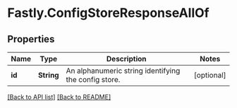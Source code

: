 # Fastly.ConfigStoreResponseAllOf

## Properties

Name | Type | Description | Notes
------------ | ------------- | ------------- | -------------
**id** | **String** | An alphanumeric string identifying the config store. | [optional] 


[[Back to API list]](../../README.md#endpoints) [[Back to README]](../../README.md)
